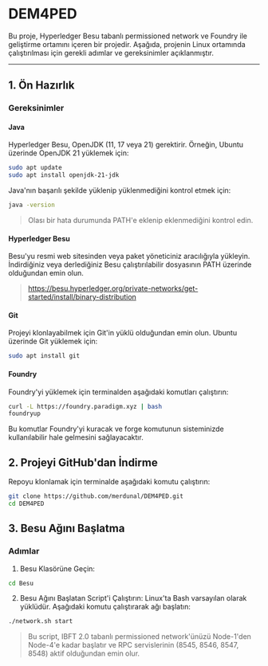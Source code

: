 # DEM4PED

Bu proje, Hyperledger Besu tabanlı permissioned network ve Foundry ile geliştirme ortamını içeren bir projedir. Aşağıda, projenin Linux ortamında çalıştırılması için gerekli adımlar ve gereksinimler açıklanmıştır.

---

## 1. Ön Hazırlık

### Gereksinimler

#### Java
Hyperledger Besu, OpenJDK (11, 17 veya 21) gerektirir. Örneğin, Ubuntu üzerinde OpenJDK 21 yüklemek için:
```bash
sudo apt update
sudo apt install openjdk-21-jdk
```

Java'nın başarılı şekilde yüklenip yüklenmediğini kontrol etmek için:
```bash
java -version
```

> Olası bir hata durumunda PATH'e eklenip eklenmediğini kontrol edin.

#### Hyperledger Besu
Besu'yu resmi web sitesinden veya paket yöneticiniz aracılığıyla yükleyin. İndirdiğiniz veya derlediğiniz Besu çalıştırılabilir dosyasının PATH üzerinde olduğundan emin olun.
> https://besu.hyperledger.org/private-networks/get-started/install/binary-distribution

#### Git
Projeyi klonlayabilmek için Git'in yüklü olduğundan emin olun. Ubuntu üzerinde Git yüklemek için:
```bash
sudo apt install git
```

#### Foundry
Foundry'yi yüklemek için terminalden aşağıdaki komutları çalıştırın:
```bash
curl -L https://foundry.paradigm.xyz | bash
foundryup
```
Bu komutlar Foundry'yi kuracak ve forge komutunun sisteminizde kullanılabilir hale gelmesini sağlayacaktır.

## 2. Projeyi GitHub'dan İndirme
Repoyu klonlamak için terminalde aşağıdaki komutu çalıştırın:
```bash
git clone https://github.com/merdunal/DEM4PED.git
cd DEM4PED
```

## 3. Besu Ağını Başlatma
### Adımlar
1. Besu Klasörüne Geçin:
```bash
cd Besu
```
2. Besu Ağını Başlatan Script'i Çalıştırın: Linux'ta Bash varsayılan olarak yüklüdür. Aşağıdaki komutu çalıştırarak ağı başlatın:
```bash
./network.sh start
```
> Bu script, IBFT 2.0 tabanlı permissioned network'ünüzü Node-1'den Node-4'e kadar başlatır ve RPC servislerinin (8545, 8546, 8547, 8548) aktif olduğundan emin olur.
